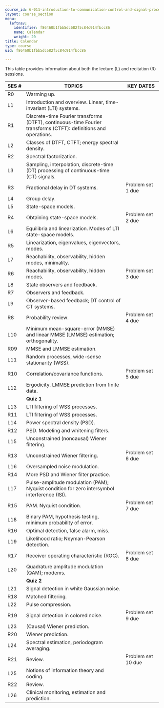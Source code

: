 ```yaml
---
course_id: 6-011-introduction-to-communication-control-and-signal-processing-spring-2010
layout: course_section
menu:
  leftnav:
    identifier: f86460b1fbb5dc682f5c84c914fbcc86
    name: Calendar
    weight: 20
title: Calendar
type: course
uid: f86460b1fbb5dc682f5c84c914fbcc86

---
```


This table provides information about both the lecture (L) and recitation (R) sessions.

| SES # | TOPICS | KEY DATES |
| --- | --- | --- |
| R0 | Warming up. | &nbsp; |
| L1 | Introduction and overview. Linear, time-invariant (LTI) systems. | &nbsp; |
| R1 | Discrete-time Fourier transforms (DTFT), continuous-time Fourier transforms (CTFT): definitions and operations. | &nbsp; |
| L2 | Classes of DTFT, CTFT; energy spectral density. | &nbsp; |
| R2 | Spectral factorization. | &nbsp; |
| L3 | Sampling, interpolation, discrete-time (DT) processing of continuous-time (CT) signals. | &nbsp; |
| R3 | Fractional delay in DT systems. | Problem set 1 due |
| L4 | Group delay. | &nbsp; |
| L5 | State-space models. | &nbsp; |
| R4 | Obtaining state-space models. | Problem set 2 due |
| L6 | Equilibria and linearization. Modes of LTI state-space models. | &nbsp; |
| R5 | Linearization, eigenvalues, eigenvectors, modes. | &nbsp; |
| L7 | Reachability, observability, hidden modes, minimality. | &nbsp; |
| R6 | Reachability, observability, hidden modes. | Problem set 3 due |
| L8 | State observers and feedback. | &nbsp; |
| R7 | Observers and feedback. | &nbsp; |
| L9 | Observer-based feedback; DT control of CT systems. | &nbsp; |
| R8 | Probability review. | Problem set 4 due |
| L10 | Minimum mean-square-error (MMSE) and linear MMSE (LMMSE) estimation; orthogonality. | &nbsp; |
| R09 | MMSE and LMMSE estimation. | &nbsp; |
| L11 | Random processes, wide-sense stationarity (WSS). | &nbsp; |
| R10 | Correlation/covariance functions. | Problem set 5 due |
| L12 | Ergodicity. LMMSE prediction from finite data. | &nbsp; |
| &nbsp; | **Quiz 1** | &nbsp; |
| L13 | LTI filtering of WSS processes. | &nbsp; |
| R11 | LTI filtering of WSS processes. | &nbsp; |
| L14 | Power spectral density (PSD). | &nbsp; |
| R12 | PSD. Modeling and whitening filters. | &nbsp; |
| L15 | Unconstrained (noncausal) Wiener filtering. | &nbsp; |
| R13 | Unconstrained Wiener filtering. | Problem set 6 due |
| L16 | Oversampled noise modulation. | &nbsp; |
| R14 | More PSD and Wiener filter practice. | &nbsp; |
| L17 | Pulse-amplitude modulation (PAM); Nyquist condition for zero intersymbol interference (ISI). | &nbsp; |
| R15 | PAM. Nyquist condition. | Problem set 7 due |
| L18 | Binary PAM, hypothesis testing, minimum probability of error. | &nbsp; |
| R16 | Optimal detection, false alarm, miss. | &nbsp; |
| L19 | Likelihood ratio; Neyman-Pearson detection. | &nbsp; |
| R17 | Receiver operating characteristic (ROC). | Problem set 8 due |
| L20 | Quadrature amplitude modulation (QAM); modems. | &nbsp; |
| &nbsp; | **Quiz 2** | &nbsp; |
| L21 | Signal detection in white Gaussian noise. | &nbsp; |
| R18 | Matched filtering. | &nbsp; |
| L22 | Pulse compression. | &nbsp; |
| R19 | Signal detection in colored noise. | Problem set 9 due |
| L23 | (Causal) Wiener prediction. | &nbsp; |
| R20 | Wiener prediction. | &nbsp; |
| L24 | Spectral estimation, periodogram averaging. | &nbsp; |
| R21 | Review. | Problem set 10 due |
| L25 | Notions of information theory and coding. | &nbsp; |
| R22 | Review. | &nbsp; |
| L26 | Clinical monitoring, estimation and prediction. |